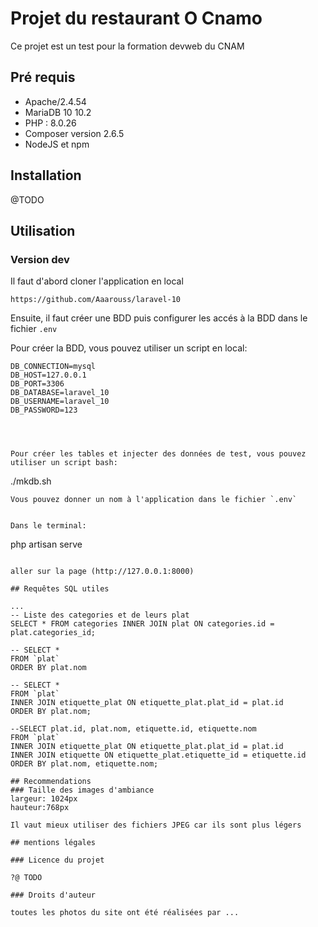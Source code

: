 # Projet du restaurant O Cnamo

Ce projet est un test pour la formation devweb du CNAM

## Pré requis
- Apache/2.4.54
- MariaDB 10 10.2
- PHP : 8.0.26
- Composer version 2.6.5
- NodeJS et npm

## Installation

@TODO

## Utilisation

### Version dev

Il faut d'abord cloner l'application en local
```
https://github.com/Aaarouss/laravel-10
```
Ensuite, il faut créer une BDD puis configurer les accés à la BDD dans le fichier `.env`

Pour créer la BDD, vous pouvez utiliser un script en local:
```
DB_CONNECTION=mysql
DB_HOST=127.0.0.1
DB_PORT=3306
DB_DATABASE=laravel_10
DB_USERNAME=laravel_10
DB_PASSWORD=123




Pour créer les tables et injecter des données de test, vous pouvez utiliser un script bash:

```

./mkdb.sh
```
Vous pouvez donner un nom à l'application dans le fichier `.env`


Dans le terminal:
```
php artisan serve
```

aller sur la page (http://127.0.0.1:8000)

## Requêtes SQL utiles

...
-- Liste des categories et de leurs plat
SELECT * FROM categories INNER JOIN plat ON categories.id = plat.categories_id;

-- SELECT *
FROM `plat`
ORDER BY plat.nom

-- SELECT *
FROM `plat`
INNER JOIN etiquette_plat ON etiquette_plat.plat_id = plat.id
ORDER BY plat.nom;

--SELECT plat.id, plat.nom, etiquette.id, etiquette.nom
FROM `plat`
INNER JOIN etiquette_plat ON etiquette_plat.plat_id = plat.id
INNER JOIN etiquette ON etiquette_plat.etiquette_id = etiquette.id
ORDER BY plat.nom, etiquette.nom;

## Recommendations
### Taille des images d'ambiance
largeur: 1024px
hauteur:768px

Il vaut mieux utiliser des fichiers JPEG car ils sont plus légers

## mentions légales

### Licence du projet

?@ TODO

### Droits d'auteur

toutes les photos du site ont été réalisées par ...